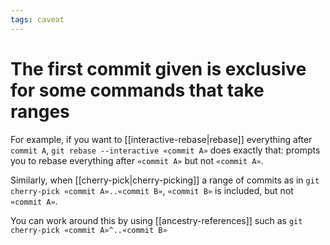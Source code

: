 ```yaml
---
tags: caveat
---
```


# The first commit given is exclusive for some commands that take ranges 
For example, if you want to [[interactive-rebase|rebase]] everything after `commit A`, `git rebase --interactive «commit A»` does exactly that: prompts you to rebase everything after `«commit A»` but not `«commit A»`.

Similarly, when [[cherry-pick|cherry-picking]] a range of commits as in `git cherry-pick «commit A»..«commit B»`, `«commit B»` is included, but not `«commit A»`.

You can work around this by using [[ancestry-references]] such as `git cherry-pick «commit A»^..«commit B»`

